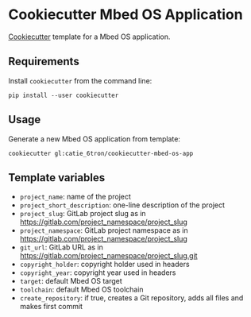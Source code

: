 # Cookiecutter Mbed OS Application
[Cookiecutter](https://github.com/audreyr/cookiecutter) template for a Mbed OS
application.

## Requirements
Install `cookiecutter` from the command line:

```shell
pip install --user cookiecutter
```

## Usage
Generate a new Mbed OS application from template:

```
cookiecutter gl:catie_6tron/cookiecutter-mbed-os-app
```

## Template variables
- `project_name`: name of the project
- `project_short_description`: one-line description of the project
- `project_slug`: GitLab project slug as in https://gitlab.com/project_namespace/project_slug
- `project_namespace`: GitLab project namespace as in https://gitlab.com/project_namespace/project_slug
- `git_url`: GitLab URL as in https://gitlab.com/project_namespace/project_slug.git
- `copyright_holder`: copyright holder used in headers
- `copyright_year`: copyright year used in headers
- `target`: default Mbed OS target
- `toolchain`: default Mbed OS toolchain
- `create_repository`: if true, creates a Git repository, adds all files and makes first
  commit
